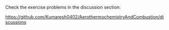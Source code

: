 Check the exercise problems in the discussion section:

https://github.com/Kumaresh0402/AerothermochemistryAndCombustion/discussions
